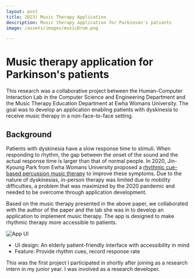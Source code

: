 ```yaml
---
layout: post
title: 2023) Music Therapy Application
description: Music therapy application for Parkinson's patients
image: /assets/images/musicDrum.png

---
```



Music therapy application for Parkinson's patients
============
This research was a collaborative project between the Human-Computer Interaction Lab in the Computer Science and Engineering Department and the Music Therapy Education Department at Ewha Womans University. The goal was to develop an application enabling patients with dyskinesia to receive music therapy in a non-face-to-face setting. 

Background
--------
Patients with dyskinesia have a slow response time to stimuli. When responding to rhythm, the gap between the onset of the sound and the actual response time is larger than that of normal people. In 2020, Jin-Kyoung Park from Ewha Womans University proposed a [rhythmic cue-based percussion music therapy](https://pubmed.ncbi.nlm.nih.gov/34639396/) to improve these symptoms. Due to the nature of dyskinesias, in-person therapy was limited due to mobility difficulties, a problem that was maximized by the 2020 pandemic and needed to be overcome through application development.

Based on the music therapy presented in the above paper, we collaborated with the author of the paper and the lab she was in to develop an application to implement music therapy. The app is designed to make rhythmic therapy more accessible to patients.

![App UI](https://soysilver.github.io/soysilvery/assets/images/musicDrum.png)

- UI design: An elderly patient-friendly interface with accessibility in mind
- Feature: Provide rhythm cues, record response rate

This was the first project I participated in shortly after joining as a research intern in my junior year. I was involved as a research developer. 

